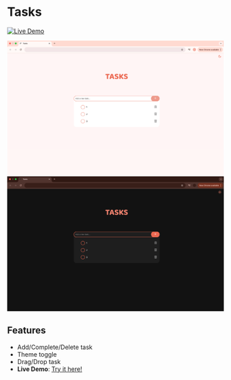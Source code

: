 # Tasks   
[![Live Demo](https://img.shields.io/badge/demo-live-pink)](prinsasina.github.io/Tasks/)  

![Demo Screenshot](/image/light-mode.png)  
![Demo Screenshot](/image/dark-mode.png)  

## Features  
- Add/Complete/Delete task
- Theme toggle
- Drag/Drop task
- **Live Demo**: [Try it here!](prinsasina.github.io/Tasks/)  
